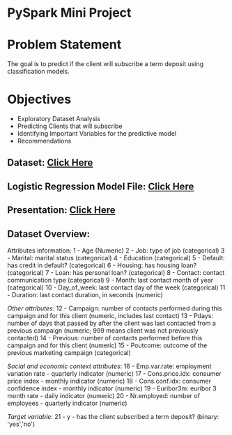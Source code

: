 # PySpark Mini Project 

# Problem Statement

The goal is to predict if the client will subscribe a term deposit using classification models.

# Objectives

* Exploratory Dataset Analysis
* Predicting Clients that will subscribe
* Identifying Important Variables for the predictive model
* Recommendations

## Dataset: [Click Here](https://github.com/amartya-8/BAN5753_Artemis_PySpark_Project/blob/main/XYZ_Bank_Deposit_Data_Classification.csv)

## Logistic Regression Model File: [Click Here](https://github.com/amartya-8/BAN5753_Artemis_PySpark_Project/blob/main/lr_model.zip) 

## Presentation: [Click Here](https://github.com/amartya-8/BAN5753_Artemis_PySpark_Project/blob/main/BAN%205753%20-%20Mini%20Project%202%20Atemis.pptx)

## Dataset Overview:

Attributes information:
1 - Age (Numeric)
2 - Job: type of job (categorical)
3 - Marital: marital status (categorical)
4 - Education (categorical)
5 - Default: has credit in default? (categorical)
6 - Housing: has housing loan? (categorical)
7 - Loan: has personal loan? (categorical)
8 - Contact: contact communication type (categorical)
9 - Month: last contact month of year (categorical)
10 - Day_of_week: last contact day of the week (categorical)
11 - Duration: last contact duration, in seconds (numeric)

*Other attributes*:
12 - Campaign: number of contacts performed during this campaign and for this client (numeric, includes last contact)
13 - Pdays: number of days that passed by after the client was last contacted from a previous campaign (numeric; 999 means client was not previously contacted)
14 - Previous: number of contacts performed before this campaign and for this client (numeric)
15 - Poutcome: outcome of the previous marketing campaign (categorical)

*Social and economic context attributes*:
16 - Emp.var.rate: employment variation rate - quarterly indicator (numeric)
17 - Cons.price.idx: consumer price index - monthly indicator (numeric) 
18 - Cons.conf.idx: consumer confidence index - monthly indicator (numeric) 
19 - Euribor3m: euribor 3 month rate - daily indicator (numeric)
20 - Nr.employed: number of employees - quarterly indicator (numeric)

*Target variable*:
21 - y - has the client subscribed a term deposit? (binary: 'yes','no')




